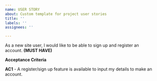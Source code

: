 ```yaml
---
name: USER STORY
about: Custom template for project user stories
title: ''
labels: ''
assignees: ''

---
```


As a new site user, I would like to be able to sign up and register an account. **(MUST HAVE)**

**Acceptance Criteria**

**AC1** - A register/sign up feature is available to input my details to make an account.
